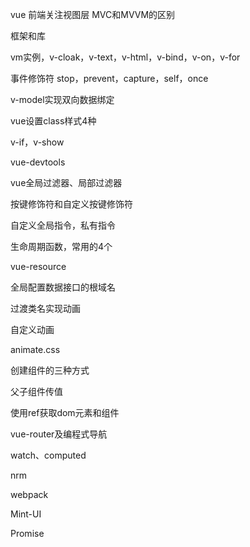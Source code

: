 vue 前端关注视图层 MVC和MVVM的区别

框架和库

vm实例，v-cloak，v-text，v-html，v-bind，v-on，v-for

事件修饰符 stop，prevent，capture，self，once

v-model实现双向数据绑定

vue设置class样式4种

v-if，v-show

vue-devtools

vue全局过滤器、局部过滤器

按键修饰符和自定义按键修饰符

自定义全局指令，私有指令

生命周期函数，常用的4个

vue-resource

全局配置数据接口的根域名

过渡类名实现动画

自定义动画

animate.css

创建组件的三种方式

父子组件传值

使用ref获取dom元素和组件

vue-router及编程式导航

watch、computed

nrm

webpack

Mint-UI

Promise

